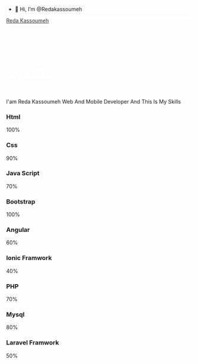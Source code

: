 - 👋 Hi, I’m @Redakassoumeh
  
<!DOCTYPE html>
<html lang="en">
  <head>
    <meta charset="utf-8" />
    <meta
      name="viewport"
      content="width=device-width, initial-scale=1, shrink-to-fit=no"
    />
    <meta name="description" content="" />
    <meta name="author" content="" />
    <meta
      name="description"
      content="A Profile About Programmer Reda Kassoumeh Showing My Products, Skills And Communication Accounts"
    />
    <!-- Favicon-->
    <link rel="icon" type="image/x-icon" href="assets/favicon.ico" />
    <!-- Bootstrap Icons-->
    <link
      href="https://cdn.jsdelivr.net/npm/bootstrap-icons@1.5.0/font/bootstrap-icons.css"
      rel="stylesheet"
    />
    <!-- Google fonts-->
    <link
      href="https://fonts.googleapis.com/css?family=Merriweather+Sans:400,700"
      rel="stylesheet"
    />
    <link
      href="https://fonts.googleapis.com/css?family=Merriweather:400,300,300italic,400italic,700,700italic"
      rel="stylesheet"
      type="text/css"
    />
    <!-- SimpleLightbox plugin CSS-->
    <link
      href="https://cdnjs.cloudflare.com/ajax/libs/SimpleLightbox/2.1.0/simpleLightbox.min.css"
      rel="stylesheet"
    />
    <!-- Core theme CSS (includes Bootstrap)-->
    <link href="css/styles.css" rel="stylesheet" />

  </head>
  <body id="page-top">
    <!-- Navigation-->
    <nav
      class="navbar navbar-expand-lg navbar-light fixed-top"
      id="mainNav"
      style="background-color: white; opacity: 80%;"
    >
      <div class="container-fluid">
        <a class="navbar-brand" style="color: black" href="#page-top"
          >Reda Kassoumeh</a
        >
      </div>
    </nav>
    <!-- header -->
    <div
      class="my-skills"
      style="background-color: var(--bs-red); padding: 10px 0; margin-top: 70px;"
    >
      <div class="container">
        <h1 style="color: white">My Skills</h1>
      </div>
    </div>
    <!-- content -->
    <div class="container">
      <p style="margin-top: 20px;">I'am Reda Kassoumeh Web And Mobile Developer And This Is My Skills</p>
      <div class="skills_bar">
        <h3>Html</h3>
        <div class="progress">
          <div
            class="progress-bar"
            role="progressbar"
            style="width: 100%"
            aria-valuenow="25"
            aria-valuemin="0"
            aria-valuemax="100"
          >
            100%
          </div>
        </div>
      </div>
      <div class="skills_bar">
        <h3>Css</h3>
        <div class="progress">
          <div
            class="progress-bar"
            role="progressbar"
            style="width: 90%"
            aria-valuenow="25"
            aria-valuemin="0"
            aria-valuemax="100"
          >
            90%
          </div>
        </div>
      </div>
      <div class="skills_bar">
        <h3>Java Script</h3>
        <div class="progress">
          <div
            class="progress-bar"
            role="progressbar"
            style="width: 70%"
            aria-valuenow="25"
            aria-valuemin="0"
            aria-valuemax="100"
          >
            70%
          </div>
        </div>
      </div>
      <div class="skills_bar">
        <h3>Bootstrap</h3>
        <div class="progress">
          <div
            class="progress-bar"
            role="progressbar"
            style="width: 100%"
            aria-valuenow="25"
            aria-valuemin="0"
            aria-valuemax="100"
          >
            100%
          </div>
        </div>
      </div>
      <div class="skills_bar">
        <h3>Angular</h3>
        <div class="progress">
          <div
            class="progress-bar"
            role="progressbar"
            style="width: 60%"
            aria-valuenow="25"
            aria-valuemin="0"
            aria-valuemax="100"
          >
            60%
          </div>
        </div>
      </div>
      <div class="skills_bar">
        <h3>Ionic Framwork</h3>
        <div class="progress">
          <div
            class="progress-bar"
            role="progressbar"
            style="width: 40%"
            aria-valuenow="25"
            aria-valuemin="0"
            aria-valuemax="100"
          >
            40%
          </div>
        </div>
      </div>
      <div class="skills_bar">
        <h3>PHP</h3>
        <div class="progress">
          <div
            class="progress-bar"
            role="progressbar"
            style="width: 70%"
            aria-valuenow="25"
            aria-valuemin="0"
            aria-valuemax="100"
          >
            70%
          </div>
        </div>
      </div>
      <div class="skills_bar">
        <h3>Mysql</h3>
        <div class="progress">
          <div
            class="progress-bar"
            role="progressbar"
            style="width: 80%"
            aria-valuenow="25"
            aria-valuemin="0"
            aria-valuemax="100"
          >
            80%
          </div>
        </div>
      </div>
      <div class="skills_bar">
        <h3>Laravel Framwork</h3>
        <div class="progress">
          <div
            class="progress-bar"
            role="progressbar"
            style="width: 50%"
            aria-valuenow="25"
            aria-valuemin="0"
            aria-valuemax="100"
          >
            50%
          </div>
        </div>
      </div>
    </div>

    
  </body>
</html>
